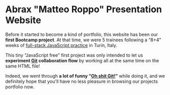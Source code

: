 # Abrax "Matteo Roppo" Presentation Website

Before it started to become a kind of portfolio, this website has been our **first Bootcamp project**. At that time, we were 5 trainees following a “8+4” weeks of [full-stack JavaScript practice](http://www.turnintocoders.it/en/bootcamp.html) in Turin, Italy.

This tiny “JavaScript free” first project was only intended to let us **experiment [Git](https://git-scm.com/) collaboration flow** by working all at the same time on the same HTML file!

Indeed, we went through **a lot of funny “[Oh shit Git!](http://ohshitgit.com/)”** while doing it, and we definitely hope that you'll have no less pleasure in browsing our projects portfolio now.
